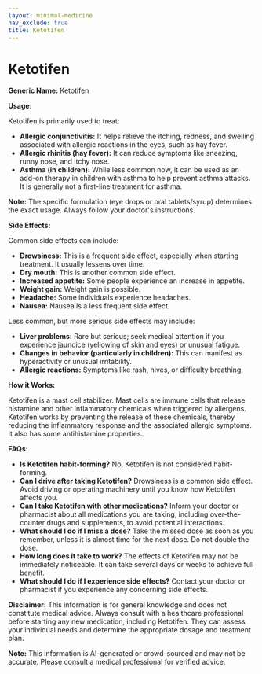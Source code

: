 ```yaml
---
layout: minimal-medicine
nav_exclude: true
title: Ketotifen
---
```


# Ketotifen

**Generic Name:** Ketotifen

**Usage:**

Ketotifen is primarily used to treat:

* **Allergic conjunctivitis:**  It helps relieve the itching, redness, and swelling associated with allergic reactions in the eyes, such as hay fever.
* **Allergic rhinitis (hay fever):**  It can reduce symptoms like sneezing, runny nose, and itchy nose.
* **Asthma (in children):**  While less common now, it can be used as an add-on therapy in children with asthma to help prevent asthma attacks.  It is generally not a first-line treatment for asthma.

**Note:**  The specific formulation (eye drops or oral tablets/syrup) determines the exact usage.  Always follow your doctor's instructions.

**Side Effects:**

Common side effects can include:

* **Drowsiness:** This is a frequent side effect, especially when starting treatment. It usually lessens over time.
* **Dry mouth:**  This is another common side effect.
* **Increased appetite:** Some people experience an increase in appetite.
* **Weight gain:**  Weight gain is possible.
* **Headache:** Some individuals experience headaches.
* **Nausea:**  Nausea is a less frequent side effect.


Less common, but more serious side effects may include:

* **Liver problems:**  Rare but serious; seek medical attention if you experience jaundice (yellowing of skin and eyes) or unusual fatigue.
* **Changes in behavior (particularly in children):**  This can manifest as hyperactivity or unusual irritability.
* **Allergic reactions:**  Symptoms like rash, hives, or difficulty breathing.


**How it Works:**

Ketotifen is a mast cell stabilizer.  Mast cells are immune cells that release histamine and other inflammatory chemicals when triggered by allergens.  Ketotifen works by preventing the release of these chemicals, thereby reducing the inflammatory response and the associated allergic symptoms.  It also has some antihistamine properties.

**FAQs:**

* **Is Ketotifen habit-forming?** No, Ketotifen is not considered habit-forming.
* **Can I drive after taking Ketotifen?**  Drowsiness is a common side effect.  Avoid driving or operating machinery until you know how Ketotifen affects you.
* **Can I take Ketotifen with other medications?**  Inform your doctor or pharmacist about all medications you are taking, including over-the-counter drugs and supplements, to avoid potential interactions.
* **What should I do if I miss a dose?**  Take the missed dose as soon as you remember, unless it is almost time for the next dose.  Do not double the dose.
* **How long does it take to work?**  The effects of Ketotifen may not be immediately noticeable.  It can take several days or weeks to achieve full benefit.
* **What should I do if I experience side effects?** Contact your doctor or pharmacist if you experience any concerning side effects.


**Disclaimer:** This information is for general knowledge and does not constitute medical advice.  Always consult with a healthcare professional before starting any new medication, including Ketotifen. They can assess your individual needs and determine the appropriate dosage and treatment plan.


**Note:** This information is AI-generated or crowd-sourced and may not be accurate. Please consult a medical professional for verified advice.